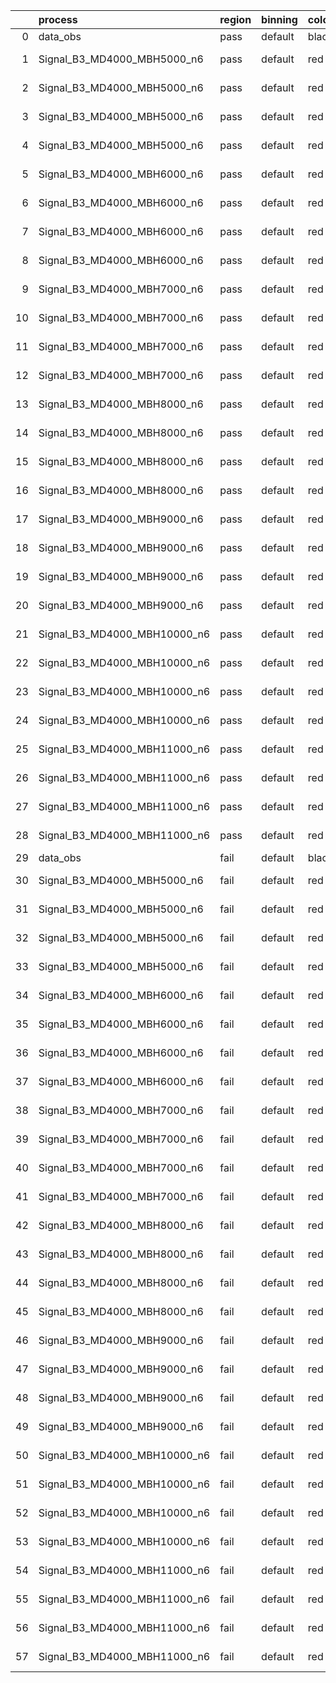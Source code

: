 |    | process                      | region   | binning   | color   | process_type   |   scale | variation   | source_filename                                                       | source_histname    | alias                        | title     |   combine_idx |     lnN |   shapes | syst_type   | direction   | variation_alias   |
|---:|:-----------------------------|:---------|:----------|:--------|:---------------|--------:|:------------|:----------------------------------------------------------------------|:-------------------|:-----------------------------|:----------|--------------:|--------:|---------:|:------------|:------------|:------------------|
|  0 | data_obs                     | pass     | default   | black   | DATA           |       1 | nominal     | ./histograms_for_2DAlphabet_v18//BH_Data.root                         | hpass              | Data                         | Data      |           nan | nan     |      nan | nan         | nan         | nan               |
|  1 | Signal_B3_MD4000_MBH5000_n6  | pass     | default   | red     | SIGNAL         |       1 | lumi        | ./histograms_for_2DAlphabet_v18//BH_Signal_B3_MD4000_MBH5000_n6.root  | hpass              | Signal_B3_MD4000_MBH5000_n6  | BH signal |           nan |   1.016 |      nan | lnN         | nan         | nan               |
|  2 | Signal_B3_MD4000_MBH5000_n6  | pass     | default   | red     | SIGNAL         |       1 | SVM         | ./histograms_for_2DAlphabet_v18//BH_Signal_B3_MD4000_MBH5000_n6.root  | hpass_SVMsyst_up   | Signal_B3_MD4000_MBH5000_n6  | BH signal |           nan | nan     |        1 | shapes      | Up          | SVMsyst           |
|  3 | Signal_B3_MD4000_MBH5000_n6  | pass     | default   | red     | SIGNAL         |       1 | SVM         | ./histograms_for_2DAlphabet_v18//BH_Signal_B3_MD4000_MBH5000_n6.root  | hpass_SVMsyst_down | Signal_B3_MD4000_MBH5000_n6  | BH signal |           nan | nan     |        1 | shapes      | Down        | SVMsyst           |
|  4 | Signal_B3_MD4000_MBH5000_n6  | pass     | default   | red     | SIGNAL         |       1 | nominal     | ./histograms_for_2DAlphabet_v18//BH_Signal_B3_MD4000_MBH5000_n6.root  | hpass              | Signal_B3_MD4000_MBH5000_n6  | BH signal |           nan | nan     |      nan | nan         | nan         | nan               |
|  5 | Signal_B3_MD4000_MBH6000_n6  | pass     | default   | red     | SIGNAL         |       1 | lumi        | ./histograms_for_2DAlphabet_v18//BH_Signal_B3_MD4000_MBH6000_n6.root  | hpass              | Signal_B3_MD4000_MBH6000_n6  | BH signal |           nan |   1.016 |      nan | lnN         | nan         | nan               |
|  6 | Signal_B3_MD4000_MBH6000_n6  | pass     | default   | red     | SIGNAL         |       1 | SVM         | ./histograms_for_2DAlphabet_v18//BH_Signal_B3_MD4000_MBH6000_n6.root  | hpass_SVMsyst_up   | Signal_B3_MD4000_MBH6000_n6  | BH signal |           nan | nan     |        1 | shapes      | Up          | SVMsyst           |
|  7 | Signal_B3_MD4000_MBH6000_n6  | pass     | default   | red     | SIGNAL         |       1 | SVM         | ./histograms_for_2DAlphabet_v18//BH_Signal_B3_MD4000_MBH6000_n6.root  | hpass_SVMsyst_down | Signal_B3_MD4000_MBH6000_n6  | BH signal |           nan | nan     |        1 | shapes      | Down        | SVMsyst           |
|  8 | Signal_B3_MD4000_MBH6000_n6  | pass     | default   | red     | SIGNAL         |       1 | nominal     | ./histograms_for_2DAlphabet_v18//BH_Signal_B3_MD4000_MBH6000_n6.root  | hpass              | Signal_B3_MD4000_MBH6000_n6  | BH signal |           nan | nan     |      nan | nan         | nan         | nan               |
|  9 | Signal_B3_MD4000_MBH7000_n6  | pass     | default   | red     | SIGNAL         |       1 | lumi        | ./histograms_for_2DAlphabet_v18//BH_Signal_B3_MD4000_MBH7000_n6.root  | hpass              | Signal_B3_MD4000_MBH7000_n6  | BH signal |           nan |   1.016 |      nan | lnN         | nan         | nan               |
| 10 | Signal_B3_MD4000_MBH7000_n6  | pass     | default   | red     | SIGNAL         |       1 | SVM         | ./histograms_for_2DAlphabet_v18//BH_Signal_B3_MD4000_MBH7000_n6.root  | hpass_SVMsyst_up   | Signal_B3_MD4000_MBH7000_n6  | BH signal |           nan | nan     |        1 | shapes      | Up          | SVMsyst           |
| 11 | Signal_B3_MD4000_MBH7000_n6  | pass     | default   | red     | SIGNAL         |       1 | SVM         | ./histograms_for_2DAlphabet_v18//BH_Signal_B3_MD4000_MBH7000_n6.root  | hpass_SVMsyst_down | Signal_B3_MD4000_MBH7000_n6  | BH signal |           nan | nan     |        1 | shapes      | Down        | SVMsyst           |
| 12 | Signal_B3_MD4000_MBH7000_n6  | pass     | default   | red     | SIGNAL         |       1 | nominal     | ./histograms_for_2DAlphabet_v18//BH_Signal_B3_MD4000_MBH7000_n6.root  | hpass              | Signal_B3_MD4000_MBH7000_n6  | BH signal |           nan | nan     |      nan | nan         | nan         | nan               |
| 13 | Signal_B3_MD4000_MBH8000_n6  | pass     | default   | red     | SIGNAL         |       1 | lumi        | ./histograms_for_2DAlphabet_v18//BH_Signal_B3_MD4000_MBH8000_n6.root  | hpass              | Signal_B3_MD4000_MBH8000_n6  | BH signal |           nan |   1.016 |      nan | lnN         | nan         | nan               |
| 14 | Signal_B3_MD4000_MBH8000_n6  | pass     | default   | red     | SIGNAL         |       1 | SVM         | ./histograms_for_2DAlphabet_v18//BH_Signal_B3_MD4000_MBH8000_n6.root  | hpass_SVMsyst_up   | Signal_B3_MD4000_MBH8000_n6  | BH signal |           nan | nan     |        1 | shapes      | Up          | SVMsyst           |
| 15 | Signal_B3_MD4000_MBH8000_n6  | pass     | default   | red     | SIGNAL         |       1 | SVM         | ./histograms_for_2DAlphabet_v18//BH_Signal_B3_MD4000_MBH8000_n6.root  | hpass_SVMsyst_down | Signal_B3_MD4000_MBH8000_n6  | BH signal |           nan | nan     |        1 | shapes      | Down        | SVMsyst           |
| 16 | Signal_B3_MD4000_MBH8000_n6  | pass     | default   | red     | SIGNAL         |       1 | nominal     | ./histograms_for_2DAlphabet_v18//BH_Signal_B3_MD4000_MBH8000_n6.root  | hpass              | Signal_B3_MD4000_MBH8000_n6  | BH signal |           nan | nan     |      nan | nan         | nan         | nan               |
| 17 | Signal_B3_MD4000_MBH9000_n6  | pass     | default   | red     | SIGNAL         |       1 | lumi        | ./histograms_for_2DAlphabet_v18//BH_Signal_B3_MD4000_MBH9000_n6.root  | hpass              | Signal_B3_MD4000_MBH9000_n6  | BH signal |           nan |   1.016 |      nan | lnN         | nan         | nan               |
| 18 | Signal_B3_MD4000_MBH9000_n6  | pass     | default   | red     | SIGNAL         |       1 | SVM         | ./histograms_for_2DAlphabet_v18//BH_Signal_B3_MD4000_MBH9000_n6.root  | hpass_SVMsyst_up   | Signal_B3_MD4000_MBH9000_n6  | BH signal |           nan | nan     |        1 | shapes      | Up          | SVMsyst           |
| 19 | Signal_B3_MD4000_MBH9000_n6  | pass     | default   | red     | SIGNAL         |       1 | SVM         | ./histograms_for_2DAlphabet_v18//BH_Signal_B3_MD4000_MBH9000_n6.root  | hpass_SVMsyst_down | Signal_B3_MD4000_MBH9000_n6  | BH signal |           nan | nan     |        1 | shapes      | Down        | SVMsyst           |
| 20 | Signal_B3_MD4000_MBH9000_n6  | pass     | default   | red     | SIGNAL         |       1 | nominal     | ./histograms_for_2DAlphabet_v18//BH_Signal_B3_MD4000_MBH9000_n6.root  | hpass              | Signal_B3_MD4000_MBH9000_n6  | BH signal |           nan | nan     |      nan | nan         | nan         | nan               |
| 21 | Signal_B3_MD4000_MBH10000_n6 | pass     | default   | red     | SIGNAL         |       1 | lumi        | ./histograms_for_2DAlphabet_v18//BH_Signal_B3_MD4000_MBH10000_n6.root | hpass              | Signal_B3_MD4000_MBH10000_n6 | BH signal |           nan |   1.016 |      nan | lnN         | nan         | nan               |
| 22 | Signal_B3_MD4000_MBH10000_n6 | pass     | default   | red     | SIGNAL         |       1 | SVM         | ./histograms_for_2DAlphabet_v18//BH_Signal_B3_MD4000_MBH10000_n6.root | hpass_SVMsyst_up   | Signal_B3_MD4000_MBH10000_n6 | BH signal |           nan | nan     |        1 | shapes      | Up          | SVMsyst           |
| 23 | Signal_B3_MD4000_MBH10000_n6 | pass     | default   | red     | SIGNAL         |       1 | SVM         | ./histograms_for_2DAlphabet_v18//BH_Signal_B3_MD4000_MBH10000_n6.root | hpass_SVMsyst_down | Signal_B3_MD4000_MBH10000_n6 | BH signal |           nan | nan     |        1 | shapes      | Down        | SVMsyst           |
| 24 | Signal_B3_MD4000_MBH10000_n6 | pass     | default   | red     | SIGNAL         |       1 | nominal     | ./histograms_for_2DAlphabet_v18//BH_Signal_B3_MD4000_MBH10000_n6.root | hpass              | Signal_B3_MD4000_MBH10000_n6 | BH signal |           nan | nan     |      nan | nan         | nan         | nan               |
| 25 | Signal_B3_MD4000_MBH11000_n6 | pass     | default   | red     | SIGNAL         |       1 | lumi        | ./histograms_for_2DAlphabet_v18//BH_Signal_B3_MD4000_MBH11000_n6.root | hpass              | Signal_B3_MD4000_MBH11000_n6 | BH signal |           nan |   1.016 |      nan | lnN         | nan         | nan               |
| 26 | Signal_B3_MD4000_MBH11000_n6 | pass     | default   | red     | SIGNAL         |       1 | SVM         | ./histograms_for_2DAlphabet_v18//BH_Signal_B3_MD4000_MBH11000_n6.root | hpass_SVMsyst_up   | Signal_B3_MD4000_MBH11000_n6 | BH signal |           nan | nan     |        1 | shapes      | Up          | SVMsyst           |
| 27 | Signal_B3_MD4000_MBH11000_n6 | pass     | default   | red     | SIGNAL         |       1 | SVM         | ./histograms_for_2DAlphabet_v18//BH_Signal_B3_MD4000_MBH11000_n6.root | hpass_SVMsyst_down | Signal_B3_MD4000_MBH11000_n6 | BH signal |           nan | nan     |        1 | shapes      | Down        | SVMsyst           |
| 28 | Signal_B3_MD4000_MBH11000_n6 | pass     | default   | red     | SIGNAL         |       1 | nominal     | ./histograms_for_2DAlphabet_v18//BH_Signal_B3_MD4000_MBH11000_n6.root | hpass              | Signal_B3_MD4000_MBH11000_n6 | BH signal |           nan | nan     |      nan | nan         | nan         | nan               |
| 29 | data_obs                     | fail     | default   | black   | DATA           |       1 | nominal     | ./histograms_for_2DAlphabet_v18//BH_Data.root                         | hfail              | Data                         | Data      |           nan | nan     |      nan | nan         | nan         | nan               |
| 30 | Signal_B3_MD4000_MBH5000_n6  | fail     | default   | red     | SIGNAL         |       1 | lumi        | ./histograms_for_2DAlphabet_v18//BH_Signal_B3_MD4000_MBH5000_n6.root  | hfail              | Signal_B3_MD4000_MBH5000_n6  | BH signal |           nan |   1.016 |      nan | lnN         | nan         | nan               |
| 31 | Signal_B3_MD4000_MBH5000_n6  | fail     | default   | red     | SIGNAL         |       1 | SVM         | ./histograms_for_2DAlphabet_v18//BH_Signal_B3_MD4000_MBH5000_n6.root  | hfail_SVMsyst_up   | Signal_B3_MD4000_MBH5000_n6  | BH signal |           nan | nan     |        1 | shapes      | Up          | SVMsyst           |
| 32 | Signal_B3_MD4000_MBH5000_n6  | fail     | default   | red     | SIGNAL         |       1 | SVM         | ./histograms_for_2DAlphabet_v18//BH_Signal_B3_MD4000_MBH5000_n6.root  | hfail_SVMsyst_down | Signal_B3_MD4000_MBH5000_n6  | BH signal |           nan | nan     |        1 | shapes      | Down        | SVMsyst           |
| 33 | Signal_B3_MD4000_MBH5000_n6  | fail     | default   | red     | SIGNAL         |       1 | nominal     | ./histograms_for_2DAlphabet_v18//BH_Signal_B3_MD4000_MBH5000_n6.root  | hfail              | Signal_B3_MD4000_MBH5000_n6  | BH signal |           nan | nan     |      nan | nan         | nan         | nan               |
| 34 | Signal_B3_MD4000_MBH6000_n6  | fail     | default   | red     | SIGNAL         |       1 | lumi        | ./histograms_for_2DAlphabet_v18//BH_Signal_B3_MD4000_MBH6000_n6.root  | hfail              | Signal_B3_MD4000_MBH6000_n6  | BH signal |           nan |   1.016 |      nan | lnN         | nan         | nan               |
| 35 | Signal_B3_MD4000_MBH6000_n6  | fail     | default   | red     | SIGNAL         |       1 | SVM         | ./histograms_for_2DAlphabet_v18//BH_Signal_B3_MD4000_MBH6000_n6.root  | hfail_SVMsyst_up   | Signal_B3_MD4000_MBH6000_n6  | BH signal |           nan | nan     |        1 | shapes      | Up          | SVMsyst           |
| 36 | Signal_B3_MD4000_MBH6000_n6  | fail     | default   | red     | SIGNAL         |       1 | SVM         | ./histograms_for_2DAlphabet_v18//BH_Signal_B3_MD4000_MBH6000_n6.root  | hfail_SVMsyst_down | Signal_B3_MD4000_MBH6000_n6  | BH signal |           nan | nan     |        1 | shapes      | Down        | SVMsyst           |
| 37 | Signal_B3_MD4000_MBH6000_n6  | fail     | default   | red     | SIGNAL         |       1 | nominal     | ./histograms_for_2DAlphabet_v18//BH_Signal_B3_MD4000_MBH6000_n6.root  | hfail              | Signal_B3_MD4000_MBH6000_n6  | BH signal |           nan | nan     |      nan | nan         | nan         | nan               |
| 38 | Signal_B3_MD4000_MBH7000_n6  | fail     | default   | red     | SIGNAL         |       1 | lumi        | ./histograms_for_2DAlphabet_v18//BH_Signal_B3_MD4000_MBH7000_n6.root  | hfail              | Signal_B3_MD4000_MBH7000_n6  | BH signal |           nan |   1.016 |      nan | lnN         | nan         | nan               |
| 39 | Signal_B3_MD4000_MBH7000_n6  | fail     | default   | red     | SIGNAL         |       1 | SVM         | ./histograms_for_2DAlphabet_v18//BH_Signal_B3_MD4000_MBH7000_n6.root  | hfail_SVMsyst_up   | Signal_B3_MD4000_MBH7000_n6  | BH signal |           nan | nan     |        1 | shapes      | Up          | SVMsyst           |
| 40 | Signal_B3_MD4000_MBH7000_n6  | fail     | default   | red     | SIGNAL         |       1 | SVM         | ./histograms_for_2DAlphabet_v18//BH_Signal_B3_MD4000_MBH7000_n6.root  | hfail_SVMsyst_down | Signal_B3_MD4000_MBH7000_n6  | BH signal |           nan | nan     |        1 | shapes      | Down        | SVMsyst           |
| 41 | Signal_B3_MD4000_MBH7000_n6  | fail     | default   | red     | SIGNAL         |       1 | nominal     | ./histograms_for_2DAlphabet_v18//BH_Signal_B3_MD4000_MBH7000_n6.root  | hfail              | Signal_B3_MD4000_MBH7000_n6  | BH signal |           nan | nan     |      nan | nan         | nan         | nan               |
| 42 | Signal_B3_MD4000_MBH8000_n6  | fail     | default   | red     | SIGNAL         |       1 | lumi        | ./histograms_for_2DAlphabet_v18//BH_Signal_B3_MD4000_MBH8000_n6.root  | hfail              | Signal_B3_MD4000_MBH8000_n6  | BH signal |           nan |   1.016 |      nan | lnN         | nan         | nan               |
| 43 | Signal_B3_MD4000_MBH8000_n6  | fail     | default   | red     | SIGNAL         |       1 | SVM         | ./histograms_for_2DAlphabet_v18//BH_Signal_B3_MD4000_MBH8000_n6.root  | hfail_SVMsyst_up   | Signal_B3_MD4000_MBH8000_n6  | BH signal |           nan | nan     |        1 | shapes      | Up          | SVMsyst           |
| 44 | Signal_B3_MD4000_MBH8000_n6  | fail     | default   | red     | SIGNAL         |       1 | SVM         | ./histograms_for_2DAlphabet_v18//BH_Signal_B3_MD4000_MBH8000_n6.root  | hfail_SVMsyst_down | Signal_B3_MD4000_MBH8000_n6  | BH signal |           nan | nan     |        1 | shapes      | Down        | SVMsyst           |
| 45 | Signal_B3_MD4000_MBH8000_n6  | fail     | default   | red     | SIGNAL         |       1 | nominal     | ./histograms_for_2DAlphabet_v18//BH_Signal_B3_MD4000_MBH8000_n6.root  | hfail              | Signal_B3_MD4000_MBH8000_n6  | BH signal |           nan | nan     |      nan | nan         | nan         | nan               |
| 46 | Signal_B3_MD4000_MBH9000_n6  | fail     | default   | red     | SIGNAL         |       1 | lumi        | ./histograms_for_2DAlphabet_v18//BH_Signal_B3_MD4000_MBH9000_n6.root  | hfail              | Signal_B3_MD4000_MBH9000_n6  | BH signal |           nan |   1.016 |      nan | lnN         | nan         | nan               |
| 47 | Signal_B3_MD4000_MBH9000_n6  | fail     | default   | red     | SIGNAL         |       1 | SVM         | ./histograms_for_2DAlphabet_v18//BH_Signal_B3_MD4000_MBH9000_n6.root  | hfail_SVMsyst_up   | Signal_B3_MD4000_MBH9000_n6  | BH signal |           nan | nan     |        1 | shapes      | Up          | SVMsyst           |
| 48 | Signal_B3_MD4000_MBH9000_n6  | fail     | default   | red     | SIGNAL         |       1 | SVM         | ./histograms_for_2DAlphabet_v18//BH_Signal_B3_MD4000_MBH9000_n6.root  | hfail_SVMsyst_down | Signal_B3_MD4000_MBH9000_n6  | BH signal |           nan | nan     |        1 | shapes      | Down        | SVMsyst           |
| 49 | Signal_B3_MD4000_MBH9000_n6  | fail     | default   | red     | SIGNAL         |       1 | nominal     | ./histograms_for_2DAlphabet_v18//BH_Signal_B3_MD4000_MBH9000_n6.root  | hfail              | Signal_B3_MD4000_MBH9000_n6  | BH signal |           nan | nan     |      nan | nan         | nan         | nan               |
| 50 | Signal_B3_MD4000_MBH10000_n6 | fail     | default   | red     | SIGNAL         |       1 | lumi        | ./histograms_for_2DAlphabet_v18//BH_Signal_B3_MD4000_MBH10000_n6.root | hfail              | Signal_B3_MD4000_MBH10000_n6 | BH signal |           nan |   1.016 |      nan | lnN         | nan         | nan               |
| 51 | Signal_B3_MD4000_MBH10000_n6 | fail     | default   | red     | SIGNAL         |       1 | SVM         | ./histograms_for_2DAlphabet_v18//BH_Signal_B3_MD4000_MBH10000_n6.root | hfail_SVMsyst_up   | Signal_B3_MD4000_MBH10000_n6 | BH signal |           nan | nan     |        1 | shapes      | Up          | SVMsyst           |
| 52 | Signal_B3_MD4000_MBH10000_n6 | fail     | default   | red     | SIGNAL         |       1 | SVM         | ./histograms_for_2DAlphabet_v18//BH_Signal_B3_MD4000_MBH10000_n6.root | hfail_SVMsyst_down | Signal_B3_MD4000_MBH10000_n6 | BH signal |           nan | nan     |        1 | shapes      | Down        | SVMsyst           |
| 53 | Signal_B3_MD4000_MBH10000_n6 | fail     | default   | red     | SIGNAL         |       1 | nominal     | ./histograms_for_2DAlphabet_v18//BH_Signal_B3_MD4000_MBH10000_n6.root | hfail              | Signal_B3_MD4000_MBH10000_n6 | BH signal |           nan | nan     |      nan | nan         | nan         | nan               |
| 54 | Signal_B3_MD4000_MBH11000_n6 | fail     | default   | red     | SIGNAL         |       1 | lumi        | ./histograms_for_2DAlphabet_v18//BH_Signal_B3_MD4000_MBH11000_n6.root | hfail              | Signal_B3_MD4000_MBH11000_n6 | BH signal |           nan |   1.016 |      nan | lnN         | nan         | nan               |
| 55 | Signal_B3_MD4000_MBH11000_n6 | fail     | default   | red     | SIGNAL         |       1 | SVM         | ./histograms_for_2DAlphabet_v18//BH_Signal_B3_MD4000_MBH11000_n6.root | hfail_SVMsyst_up   | Signal_B3_MD4000_MBH11000_n6 | BH signal |           nan | nan     |        1 | shapes      | Up          | SVMsyst           |
| 56 | Signal_B3_MD4000_MBH11000_n6 | fail     | default   | red     | SIGNAL         |       1 | SVM         | ./histograms_for_2DAlphabet_v18//BH_Signal_B3_MD4000_MBH11000_n6.root | hfail_SVMsyst_down | Signal_B3_MD4000_MBH11000_n6 | BH signal |           nan | nan     |        1 | shapes      | Down        | SVMsyst           |
| 57 | Signal_B3_MD4000_MBH11000_n6 | fail     | default   | red     | SIGNAL         |       1 | nominal     | ./histograms_for_2DAlphabet_v18//BH_Signal_B3_MD4000_MBH11000_n6.root | hfail              | Signal_B3_MD4000_MBH11000_n6 | BH signal |           nan | nan     |      nan | nan         | nan         | nan               |